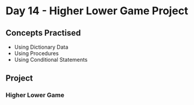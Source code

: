 # Day 14 - Higher Lower Game Project
## Concepts Practised
- Using Dictionary Data
- Using Procedures
- Using Conditional Statements
## Project
### Higher Lower Game
